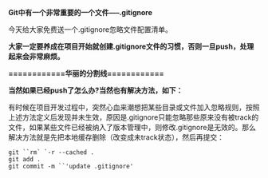 **Git中有一个非常重要的一个文件—–.gitignore**

今天给大家免费送一个.gitignore忽略文件配置清单。



**大家一定要养成在项目开始就创建.gitignore文件的习惯，否则一旦push，处理起来会非常麻烦。**



**============华丽的分割线============**

**当然如果已经push了怎么办?当然也有解决方法，如下：**



有时候在项目开发过程中，突然心血来潮想把某些目录或文件加入忽略规则，按照上述方法定义后发现并未生效，原因是.gitignore只能忽略那些原来没有被track的文件，如果某些文件已经被纳入了版本管理中，则修改.gitignore是无效的。那么解决方法就是先把本地缓存删除（改变成未track状态），然后再提交：



```shell
git ``rm` `-r --cached .
git add .
git commit -m ``'update .gitignore'
```